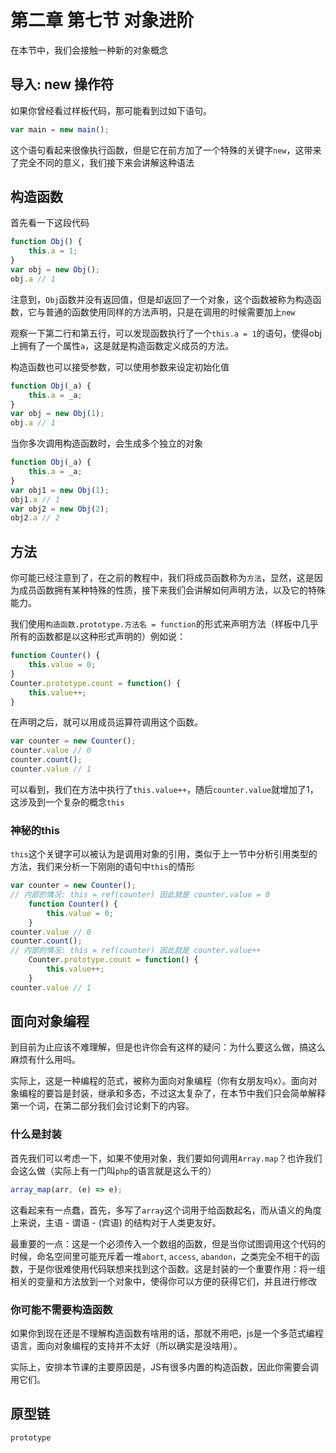 # 第二章 第七节 对象进阶

在本节中，我们会接触一种新的对象概念

## 导入: new 操作符

如果你曾经看过样板代码，那可能看到过如下语句。

```js
var main = new main();
```

这个语句看起来很像执行函数，但是它在前方加了一个特殊的关键字`new`，这带来了完全不同的意义，我们接下来会讲解这种语法

## 构造函数

首先看一下这段代码

```js
function Obj() {
    this.a = 1;
}
var obj = new Obj();
obj.a // 1
```

注意到，`Obj`函数并没有返回值，但是却返回了一个对象，这个函数被称为构造函数，它与普通的函数使用同样的方法声明，只是在调用的时候需要加上`new`

观察一下第二行和第五行，可以发现函数执行了一个`this.a = 1`的语句，使得obj上拥有了一个属性`a`，这是就是构造函数定义成员的方法。

构造函数也可以接受参数，可以使用参数来设定初始化值

```js
function Obj(_a) {
    this.a = _a;
}
var obj = new Obj(1);
obj.a // 1
```

当你多次调用构造函数时，会生成多个独立的对象

```js
function Obj(_a) {
    this.a = _a;
}
var obj1 = new Obj(1);
obj1.a // 1
var obj2 = new Obj(2);
obj2.a // 2
```

## 方法

你可能已经注意到了，在之前的教程中，我们将成员函数称为`方法`，显然，这是因为成员函数拥有某种特殊的性质，接下来我们会讲解如何声明方法，以及它的特殊能力。

我们使用`构造函数.prototype.方法名 = function`的形式来声明方法（样板中几乎所有的函数都是以这种形式声明的）例如说：

```js
function Counter() {
    this.value = 0;
}
Counter.prototype.count = function() {
    this.value++;
}
```

在声明之后，就可以用成员运算符调用这个函数。

```js
var counter = new Counter();
counter.value // 0
counter.count();
counter.value // 1
```

可以看到，我们在方法中执行了`this.value++`，随后`counter.value`就增加了1，这涉及到一个复杂的概念`this`

### 神秘的this

`this`这个关键字可以被认为是调用对象的引用，类似于上一节中分析引用类型的方法，我们来分析一下刚刚的语句中`this`的情形


```js
var counter = new Counter();
// 内部的情况: this = ref(counter) 因此就是 counter.value = 0
    function Counter() {
        this.value = 0;
    }
counter.value // 0
counter.count();
// 内部的情况: this = ref(counter) 因此就是 counter.value++
    Counter.prototype.count = function() {
        this.value++;
    }
counter.value // 1
```

## 面向对象编程

到目前为止应该不难理解，但是也许你会有这样的疑问：为什么要这么做，搞这么麻烦有什么用吗。

实际上，这是一种编程的范式，被称为面向对象编程（你有女朋友吗x）。面向对象编程的要旨是封装，继承和多态，不过这太复杂了，在本节中我们只会简单解释第一个词，在第二部分我们会讨论剩下的内容。

### 什么是封装

首先我们可以考虑一下，如果不使用对象，我们要如何调用`Array.map`？也许我们会这么做（实际上有一门叫`php`的语言就是这么干的）

```js
array_map(arr, (e) => e);
```

这看起来有一点蠢，首先，多写了`array`这个词用于给函数起名，而从语义的角度上来说，主语 - 谓语 - (宾语) 的结构对于人类更友好。

最重要的一点：这是一个必须传入一个数组的函数，但是当你试图调用这个代码的时候，命名空间里可能充斥着一堆`abort`, `access`, `abandon`，之类完全不相干的函数，于是你很难使用代码联想来找到这个函数。这是封装的一个重要作用：将一组相关的变量和方法放到一个对象中，使得你可以方便的获得它们，并且进行修改

### 你可能不需要构造函数

如果你到现在还是不理解构造函数有啥用的话，那就不用吧，js是一个多范式编程语言，面向对象编程的支持并不太好（所以确实是没啥用）。

实际上，安排本节课的主要原因是，JS有很多内置的构造函数，因此你需要会调用它们。

## 原型链

`prototype`


